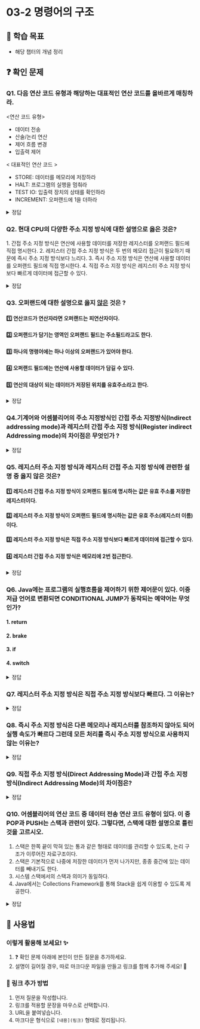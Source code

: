 # 03-2 명령어의 구조

## 📌 학습 목표
- 해당 챕터의 개념 정리

## ❓ 확인 문제

### Q1. 다음 연산 코드 유형과 해당하는 대표적인 연산 코드를 올바르게 매칭하라.

<연산 코드 유형>

- 데이터 전송
- 산술/논리 연산
- 제어 흐름 변경
- 입출력 제어


< 대표적인 연산 코드 >

- STORE: 데이터를 메모리에 저장하라
- HALT: 프로그램의 실행을 멈춰라
- TEST IO: 입출력 장치의 상태를 확인하라
- INCREMENT: 오퍼랜드에 1을 더하라

<details>
<summary>정답</summary>

| 연산 코드 유형 | 대표적인 연산 코드 | 수행 역할 |
|--------------|----------------|----------|
| **1. 데이터 전송** | **STORE** | 데이터를 CPU에서 메모리로 저장하는 연산 |
| **2. 산술/논리 연산** | **INCREMENT** | 오퍼랜드 값에 1을 더하는 연산 |
| **3. 제어 흐름 변경** | **HALT** | 프로그램의 실행을 멈추고 CPU를 정지 |
| **4. 입출력 제어** | **TEST IO** | 특정 입출력 장치의 현재 상태를 확인 |

---

</details>

### Q2. 현대 CPU의 다양한 주소 지정 방식에 대한 설명으로 옳은 것은?

1️. 간접 주소 지정 방식은 연산에 사용할 데이터를 저장한 레지스터를 오퍼랜드 필드에 직접 명시한다. 
2️. 레지스터 간접 주소 지정 방식은 두 번의 메모리 접근이 필요하기 때문에 즉시 주소 지정 방식보다 느리다. 
3️. 즉시 주소 지정 방식은 연산에 사용할 데이터를 오퍼랜드 필드에 직접 명시한다. 
4️. 직접 주소 지정 방식은 레지스터 주소 지정 방식보다 빠르게 데이터에 접근할 수 있다. 

<details>
<summary>정답</summary>

③ 즉시 주소 지정 방식은 연산에 사용할 데이터를 오퍼랜드 필드에 직접 명시한다.

**[해설]**

- **① 간접 주소 지정 방식은 연산에 사용할 데이터를 저장한 레지스터를 오퍼랜드 필드에 직접 명시한다.**  ❌ 
  - 간접 주소 지정 방식은 **유효 주소의 주소를 오퍼랜드 필드에 명시**하는 방식이다.  
  - 레지스터를 직접 명시하는 방식은 **레지스터 (직접) 주소 지정 방식**이다.  

- **② 레지스터 간접 주소 지정 방식은 두 번의 메모리 접근이 필요하기 때문에 즉시 주소 지정 방식보다 느리다.**  ❌ 
  - 레지스터 간접 주소 지정 방식은 **연산에 사용할 데이터를 메모리에 저장하고, 그 주소(유효주소)를 저장한 레지스터를 오퍼랜드 필드에 명시하는 방법**으로, 한 번의 메모리 접근만 필요하다.  
  - 두 번의 메모리 접근이 필요하기 때문에 즉시 주소 지정 방식보다 느린 방식은 **간접 주소 지정 방식(메모리 참조 후 추가로 한 번 더 참조)**이다.  
  - 즉시 주소 지정 방식은 데이터가 명령어 자체에 포함되어 있어 메모리 접근이 필요 없으므로 더 빠르다.  

- **③ 즉시 주소 지정 방식은 연산에 사용할 데이터를 오퍼랜드 필드에 직접 명시한다.**  ✅ 
  - 즉시 주소 지정 방식(Immediate Addressing Mode)은 **명령어 내 오퍼랜드 필드에 연산할 데이터를 직접 포함**하는 방식이다.  
  - 따라서 **추가적인 메모리 접근이 필요 없으며, 실행 속도가 매우 빠르다.**  
  - 하지만, 명령어 크기 제한으로 인해 저장할 수 있는 데이터 크기에 한계가 있다.  

- **④ 직접 주소 지정 방식은 레지스터 주소 지정 방식보다 빠르게 데이터에 접근할 수 있다.**  ❌ 
  - 직접 주소 지정 방식(Direct Addressing Mode)은 **오퍼랜드 필드에 실제 데이터가 저장된 메모리 주소를 포함하는 방식**이다.  
  - 이 경우 CPU가 **해당 메모리 주소를 참조하여 데이터를 읽어와야 하므로, 메모리에 접근하는 시간이 필요**하다.  
  - 반면, **레지스터 주소 지정 방식(Register Addressing Mode)**은 오퍼랜드를 CPU 내부의 레지스터에서 직접 읽기 때문에 **훨씬 빠르다.**
---

</details>

### Q3. 오퍼랜드에 대한 설명으로 옳지 <U>않은</U> 것은 ?
#### 1️⃣ 연산코드가 연산자라면 오퍼랜드는 피연산자이다.
#### 2️⃣ 오퍼랜드가 담기는 영역인 오퍼랜드 필드는 주소필드라고도 한다.
#### 3️⃣ 하나의 명령어에는 하나 이상의 오퍼랜드가 있어야 한다.
#### 4️⃣ 오퍼랜드 필드에는 연산에 사용할 데이터가 담길 수 있다.
#### 5️⃣ 연산의 대상이 되는 데이터가 저장된 위치를 유효주소라고 한다. 


<details>
<summary>정답</summary>

#### 3️⃣ 하나의 명령어에는 하나 이상의 오퍼랜드가 있어야 한다.

**[해설✏️]**
##### 명령어의 오퍼랜드는 0 - N개를 가질 수 있다. 
##### 오퍼랜드가 하나도 없는 명령어를 0-주소 명령어라고 하고, 오퍼랜드가 하나인 명령어를 1-주소 명령어, 세 개인 명령어를 3-주소 명령어라고 한다. 
##### 오퍼랜드의 개수에 따라서 오퍼랜드 필드 당 할당 가능한 비트의 수가 달리진다. 명령어의 크기가 16비트이고 연산코드 필드가 4비트인 2-주소 명령어에서는 오퍼랜드 필드 당 6비트 정도밖에 남지 않는다. 따라서 여러가지 주소 지정 방식을 사용하여 더 많은 정보를 저장한다. 



</details>


### Q4.기계어와 어셈블리어의 주소 지정방식인 간접 주소 지정방식(Indirect addressing mode)과 레지스터 간접 주소 지정 방식(Register indirect Addressing mode)의 차이점은 무엇인가 ?



<details>
<summary>정답</summary>

#### 간접 주소 지정방식 (Indirect addressing mode)은 유효 주소를 오퍼랜드 필드에 명시하는 반면에, 레지스터 간접 주소 지정방식(Register indirect Addressing mode)는 연산에 사용될 데이터를 메모리에 저장하고, 그 주소를 저장한 레지스터를 오퍼랜드 필드에 명시하는 방식이다. 
#### 레지스터 간접 주소 지정방식은 간접 주소 지정방식과 비슷하지만, 메모리에 접근하는 횟수가 한 번으로 줄어든다는 장점이 있다. 따라서 레지스터 간접 주소 지정방식은  간접 주소 지정방식보다 빠르다.

##### [이헤가 쉬운 그림이 있어요] https://nijy.tistory.com/148



</details>


### Q5. 레지스터 주소 지정 방식과 레지스터 간접 주소 지정 방식에 관련한 설명 중 옳지 않은 것은?

#### 1️⃣ 레지스터 간접 주소 지정 방식이 오퍼랜드 필드에 명시하는 값은 유효 주소를 저장한 레지스터이다.
#### 2️⃣ 레지스터 주소 지정 방식이 오퍼랜드 필드에 명시하는 값은 유효 주소(레지스터 이름)이다.
#### 3️⃣ 레지스터 주소 지정 방식은 직접 주소 지정 방식보다 빠르게 데이터에 접근할 수 있다.
#### 4️⃣ 레지스터 간접 주소 지정 방식은 메모리에 2번 접근한다.

<details>
<summary>정답</summary>

#### 4️⃣ : 레지스터 간접 주소 지정 방식은 메모리에 1번 접근함.
- 레지스터 주소 지정 방식 : 연산에 사용할 데이터를 저장한 레지스터 오퍼랜드 필드에 직접 명시
    - 직접 주소 지정 방식과 다르게 데이터가 레지스터에 존재하기 때문에 속도 빠름
    - 레지스터 수 제한되어 있어 무한정 사용 불가
- 레지스터 간접 주소 지정 방식 : 연산에 사용할 데이터 메모리에 저장하고 유효 주소를 저장한 레지스터를 오퍼랜드 필드에 명시
    - 많은 주소 공간 활용 가능
    - 간접 주소 지정 방식과 다르게 메모리에 1번만 접근하기 때문에 속도 빠름

</details>

### Q6. Java에는 프로그램의 실행흐름을 제어하기 위한 제어문이 있다. 이중 저급 언어로 변환되면 CONDITIONAL JUMP가 동작되는 예약어는 무엇인가?

#### 1. return

#### 2. brake

#### 3. if

#### 4. switch

<details>
<summary>정답</summary>

#### 3, 4

결국 연산 코드는 고급 언어가 변환된 저급 언어의 명령에 관한 내용이다

return 은 RETURN, brake는 JUMP에 대응되며 조건을 확인하고 이 조건에 맞으면 코드 블럭을 실행하는 if문과 switch문이 CONDITIONAL JUMP에 해당한다

</details>

### Q7. 레지스터 주소 지정 방식은 직접 주소 지정 방식보다 빠르다. 그 이유는?

<details>
<summary>정답</summary>

메모리에 접근하는 것보다 CPU 내부의 레지스터에 접근하는 것이 더 빠르기 때문

</details>

### Q8. 즉시 주소 지정 방식은 다른 메모리나 레지스터를 참조하지 않아도 되어 실행 속도가 빠르다 그런데 모든 처리를 즉시 주소 지정 방식으로 사용하지 않는 이유는?

<details>
<summary>정답</summary>

데이터를 표현할 수 있는 bit가 제한적이기 때문

명령어 안에는 오퍼랜드만 기록하는 것이 아니라 연산 코드도 기록되어야 한다. 1-주소 명령어 조차 연산 코드만큼 데이터 기록 공간을 손해보게 되며 오퍼랜드 수가 늘어날 수록 하나의 데이터를 위해 할당할 수 있는 공간은 점점 줄어들게 되기에 모든 명령을 즉시 주소 지정 방식으로 해결 할 수 없다. 

</details>

### Q9. 직접 주소 지정 방식(Direct Addressing Mode)과 간접 주소 지정 방식(Indirect Addressing Mode)의 차이점은?

<details>
<summary>정답</summary>

| 주소 지정 방식 | 특징 | 장점 | 단점 |
|--------------|-----------------|-----------------|-----------------|
| **직접 주소 지정 방식** | 오퍼랜드 필드에 **실제 데이터가 저장된 메모리 주소를 포함** | 단순하고 이해하기 쉬움 | 메모리 주소 공간이 제한됨, 코드 이동성이 낮음 |
| **간접 주소 지정 방식** | 오퍼랜드 필드에 **유효 주소를 저장한 위치(메모리 주소)를 명시** | 더 넓은 주소 공간 사용 가능 | 두 번의 메모리 접근이 필요하여 속도가 느림 |

</details>

### Q10. 어셈블리어의 연산 코드 중 데이터 전송 연산 코드 유형이 있다. 이 중 POP과 PUSH는 스택과 관련이 있다. 그렇다면, 스택에 대한 설명으로 틀린 것을 고르시오. 

1. 스택은 한쪽 끝이 막혀 있는 통과 같은 형태로 데이터를 관리할 수 있도록, 논리 구조가 이루어진 자료구조이다. 
2. 스택은 기본적으로 나중에 저장한 데이터가 먼저 나가지만, 종종 중간에 있는 데이터를 빼내기도 한다.
3. 시스템 스택에서의 스택과 의미가 동일하다.
4. Java에서는 Collections Framework를 통해 Stack을 쉽게 이용할 수 있도록 제공한다.

<details>
<summary>정답</summary>

#### 2. 스택은 기본적으로 나중에 저장한 데이터가 먼저 나가지만, 종종 중간에 있는 데이터를 빼내기도 한다.

**[해설]**


</details>


## 📝 사용법  
### 이렇게 활용해 보세요! ✨  
1. ❓ 확인 문제 아래에 본인이 만든 질문을 추가하세요.  
2. 설명이 길어질 경우, 따로 마크다운 파일을 만들고 링크를 함께 추가해 주세요! 🔗  

### 🔗 링크 추가 방법  
1. 먼저 질문을 작성합니다.  
2. 링크를 적용할 문장을 마우스로 선택합니다.  
3. URL을 붙여넣습니다.  
4. 마크다운 형식으로 `[내용](링크)` 형태로 정리됩니다.  

